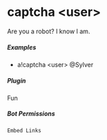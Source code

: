 # captcha &lt;user&gt;

Are you a robot? I know I am.
			

##### Examples

* a!captcha &lt;user&gt; @Sylver


##### Plugin
Fun


##### Bot Permissions
`Embed Links`